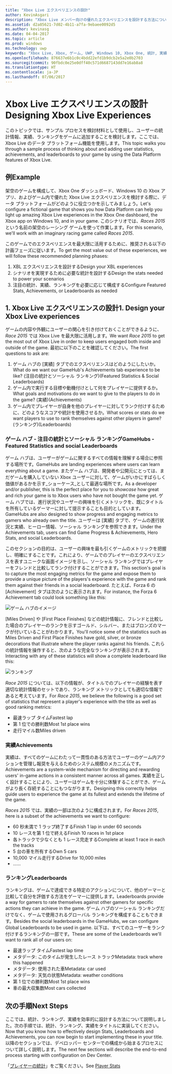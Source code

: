 ```yaml
---
title: "Xbox Live エクスペリエンスの設計"
author: KevinAsgari
description: "Xbox Live メンバー向けの優れたエクスペリエンスを設計する方法について説明します。そのためには、タイトルに関連するプレイヤーの統計、ランキング、実績についての計画を立てます。"
ms.assetid: d2a85621-7d02-4b11-a7fa-9ebaee0092d5
ms.author: kevinasg
ms.date: 04-04-2017
ms.topic: article
ms.prod: windows
ms.technology: uwp
keywords: "Xbox Live, Xbox, ゲーム, UWP, Windows 10, Xbox One, 統計, 実績, ランキング, 設計"
ms.openlocfilehash: 876637e6b1c0c4bdd22efd1b9dcb2e5a2e0b2703
ms.sourcegitcommit: 90fbdc0e25e0dff40c571d6687143dd7e16ab8a8
ms.translationtype: HT
ms.contentlocale: ja-JP
ms.lasthandoff: 07/06/2017
---
```

# <a name="designing-xbox-live-experiences"></a><span data-ttu-id="1f9b1-104">Xbox Live エクスペリエンスの設計</span><span class="sxs-lookup"><span data-stu-id="1f9b1-104">Designing Xbox Live Experiences</span></span>

<span data-ttu-id="1f9b1-105">このトピックでは、サンプル プロセスを検討材料として使用し、ユーザーの統計情報、実績、ランキングをゲームに追加することを検討します。ここでは、Xbox Live のデータ プラットフォーム機能を使用します。</span><span class="sxs-lookup"><span data-stu-id="1f9b1-105">This topic walks you through a sample process of thinking about and adding user statistics, achievements, and leaderboards to your game by using the Data Platform features of Xbox Live.</span></span>

## <a name="example"></a><span data-ttu-id="1f9b1-106">例</span><span class="sxs-lookup"><span data-stu-id="1f9b1-106">Example</span></span>
<span data-ttu-id="1f9b1-107">架空のゲームを構成して、Xbox One ダッシュボード、Windows 10 の Xbox アプリ、およびゲーム内で優れた Xbox Live エクスペリエンスを検討する際に、データ プラットフォームがどのように役立つかを示してみましょう。</span><span class="sxs-lookup"><span data-stu-id="1f9b1-107">Let's configure a fictional game that shows you how Data Platform can help you light up amazing Xbox Live experiences in the Xbox One dashboard, the Xbox app on Windows 10, and in your game.</span></span> <span data-ttu-id="1f9b1-108">このシナリオでは、_Races 2015_ という名前の架空のレーシング ゲームを使って作業します。</span><span class="sxs-lookup"><span data-stu-id="1f9b1-108">For this scenario, we'll work with an imaginary racing game called _Races 2015_.</span></span>

<span data-ttu-id="1f9b1-109">このゲームでのエクスペリエンスを最大限に活用するために、推奨される以下の計画フェーズに従います。</span><span class="sxs-lookup"><span data-stu-id="1f9b1-109">To get the most value out of these experiences, we will follow these recommended planning phases:</span></span>
1. <span data-ttu-id="1f9b1-110">XBL エクスペリエンスを設計する</span><span class="sxs-lookup"><span data-stu-id="1f9b1-110">Design your XBL experiences</span></span>
2. <span data-ttu-id="1f9b1-111">シナリオを実現するために必要な統計を設計する</span><span class="sxs-lookup"><span data-stu-id="1f9b1-111">Design the stats needed to power your scenarios</span></span>
3. <span data-ttu-id="1f9b1-112">注目の統計、実績、ランキングを必要に応じて構成する</span><span class="sxs-lookup"><span data-stu-id="1f9b1-112">Configure Featured Stats, Achievements, or Leaderboards as needed</span></span>


## <a name="1-design-your-xbox-live-experiences"></a><span data-ttu-id="1f9b1-113">1. Xbox Live エクスペリエンスの設計</span><span class="sxs-lookup"><span data-stu-id="1f9b1-113">1. Design your Xbox Live experiences</span></span>
<span data-ttu-id="1f9b1-114">ゲームの内容や外観にユーザーの関心を引き付けておくことができるように、_Race 2015_ では Xbox Live を最大限に活用します。</span><span class="sxs-lookup"><span data-stu-id="1f9b1-114">We want _Race 2015_ to get the most out of Xbox Live in order to keep users engaged both inside and outside of the game.</span></span> <span data-ttu-id="1f9b1-115">最初に以下のことを確認してください。</span><span class="sxs-lookup"><span data-stu-id="1f9b1-115">The first questions to ask are:</span></span>

1. <span data-ttu-id="1f9b1-116">ゲーム ハブの [実績] タブでのエクスペリエンスはどのようにしたいか。</span><span class="sxs-lookup"><span data-stu-id="1f9b1-116">What do we want our GameHub's Achievements tab experience to be like?</span></span> <span data-ttu-id="1f9b1-117">(注目の統計とソーシャル ランキング)</span><span class="sxs-lookup"><span data-stu-id="1f9b1-117">(Featured Statistics & Social Leaderboards)</span></span>
2. <span data-ttu-id="1f9b1-118">ゲーム内で実行する目標や動機付けとして何をプレイヤーに提供するか。</span><span class="sxs-lookup"><span data-stu-id="1f9b1-118">What goals and motivations do we want to give to the players to do in the game?</span></span> <span data-ttu-id="1f9b1-119">(実績)</span><span class="sxs-lookup"><span data-stu-id="1f9b1-119">(Achievements)</span></span>
3. <span data-ttu-id="1f9b1-120">ゲーム内でプレイヤーが自身を他のプレイヤーに対してランク付けするために、どのようなスコアや統計を使用させるか。</span><span class="sxs-lookup"><span data-stu-id="1f9b1-120">What scores or stats do we want players to use to rank themselves against other players in game?</span></span> <span data-ttu-id="1f9b1-121">(ランキング)</span><span class="sxs-lookup"><span data-stu-id="1f9b1-121">(Leaderboards)</span></span>


### <a name="gamehubs---featured-statistics-and-social-leaderboards"></a><span data-ttu-id="1f9b1-122">ゲーム ハブ - 注目の統計とソーシャル ランキング</span><span class="sxs-lookup"><span data-stu-id="1f9b1-122">GameHubs - Featured Statistics and social Leaderboards</span></span>
<span data-ttu-id="1f9b1-123">ゲーム ハブは、ユーザーがゲームに関するすべての情報を理解する場合に参照する場所です。</span><span class="sxs-lookup"><span data-stu-id="1f9b1-123">GameHubs are landing experiences where users can learn everything about a game.</span></span> <span data-ttu-id="1f9b1-124">またゲーム ハブは、開発者や公開元にとっては、まだゲームを購入していない Xbox ユーザーに対して、ゲームがいかにすばらしく価値があるかを示す_ショーケース_として最適な場所です。</span><span class="sxs-lookup"><span data-stu-id="1f9b1-124">As a developer and/or publisher, this is the perfect place for you to _showcase_ how great and rich your game is to Xbox users who have not bought the game yet.</span></span> <span data-ttu-id="1f9b1-125">ゲーム ハブでは、進行状況やユーザーの興味を引くメトリックを、既にタイトルを所有しているゲーマーに対して提示することも目的としています。</span><span class="sxs-lookup"><span data-stu-id="1f9b1-125">GameHubs are also designed to show progress and engaging metrics to gamers who already own the title.</span></span> <span data-ttu-id="1f9b1-126">ユーザーは [実績] タブで、ゲームの進行状況と実績、ヒーロー情報、ソーシャル ランキングを参照できます。</span><span class="sxs-lookup"><span data-stu-id="1f9b1-126">Under the Achievements tab, users can find Game Progress & Achievements, Hero Stats, and social Leaderboards.</span></span>

<span data-ttu-id="1f9b1-127">このセクションの目的は、ユーザーの興味を最も引くゲームのメトリックを把握し、明確にすることです。これにより、ゲームでのプレイヤーのエクスペリエンスを表すユニークな画面イメージを示し、ソーシャル ランキングではプレイヤーをフレンドと比較してランク付けすることができます。</span><span class="sxs-lookup"><span data-stu-id="1f9b1-127">This section's goal is to capture the most engaging metrics for the game and expose them to provide a unique picture of the players's experience with the game and rank them against their friends in a social leaderboard.</span></span> <span data-ttu-id="1f9b1-128">たとえば、Forza 6 の [Achievement] タブは次のように表示されます。</span><span class="sxs-lookup"><span data-stu-id="1f9b1-128">For instance, the Forza 6 Achievement tab could look something like this:</span></span>

![ゲーム ハブのイメージ](../images/omega/forza_gamehub.png)


<span data-ttu-id="1f9b1-130">[Miles Driven] や [First Place Finishes] などの統計情報に、フレンドと比較した場合のプレイヤーのランクを示すゴールド、シルバー、またはブロンズのマークが付いていることがわかります。</span><span class="sxs-lookup"><span data-stu-id="1f9b1-130">You'll notice some of the statistics such as Miles Driven and First Place Finishes have gold, silver, or bronze decorations that illustrate where the player ranks against his friends.</span></span> <span data-ttu-id="1f9b1-131">これらの統計情報を操作すると、次のような完全なランキングが表示されます。</span><span class="sxs-lookup"><span data-stu-id="1f9b1-131">Interacting with any of these statistics will show a complete leaderboard like this:</span></span>

![ランキング](../images/omega/progress_gamehub_lb.png)

 <span data-ttu-id="1f9b1-133">_Race 2015_ については、以下の情報が、タイトルでのプレイヤーの経験を表す適切な統計情報のセットであり、ランキング メトリックとしても適切な情報であると考えています。</span><span class="sxs-lookup"><span data-stu-id="1f9b1-133">For _Race 2015_, we believe the following is a good set of statistics that represent a player's experience with the title as well as good ranking metrics:</span></span>
 * <span data-ttu-id="1f9b1-134">最速ラップ タイム</span><span class="sxs-lookup"><span data-stu-id="1f9b1-134">Fastest lap</span></span>
 * <span data-ttu-id="1f9b1-135">第 1 位での勝利数</span><span class="sxs-lookup"><span data-stu-id="1f9b1-135">Most 1st place wins</span></span>
 * <span data-ttu-id="1f9b1-136">走行マイル数</span><span class="sxs-lookup"><span data-stu-id="1f9b1-136">Miles driven</span></span>


### <a name="achievements"></a><span data-ttu-id="1f9b1-137">実績</span><span class="sxs-lookup"><span data-stu-id="1f9b1-137">Achievements</span></span>
<span data-ttu-id="1f9b1-138">実績は、すべてのゲームにわたって一貫性のある方法でユーザーのゲーム内アクションを管理し報奨を与えるためのシステム規模のメカニズムです。</span><span class="sxs-lookup"><span data-stu-id="1f9b1-138">Achievements are a system-wide mechanism for directing and rewarding users' in-game actions in a consistent manner across all games.</span></span> <span data-ttu-id="1f9b1-139">実績を正しく設計することにより、ユーザーはゲームを十分に体験することができ、ゲームがより長く存続することにもつながります。</span><span class="sxs-lookup"><span data-stu-id="1f9b1-139">Designing this correctly helps guide users to experience the game at its fullest and extends the lifetime of the game.</span></span>

<span data-ttu-id="1f9b1-140">_Races 2015_ では、実績の一部は次のように構成されます。</span><span class="sxs-lookup"><span data-stu-id="1f9b1-140">For _Races 2015_, here is a subset of the achievements we want to configure:</span></span>
* <span data-ttu-id="1f9b1-141">60 秒未満で 1 ラップ終了する</span><span class="sxs-lookup"><span data-stu-id="1f9b1-141">Finish 1 lap in under 60 seconds</span></span>
* <span data-ttu-id="1f9b1-142">10 レースを第 1 位で終える</span><span class="sxs-lookup"><span data-stu-id="1f9b1-142">Finish 10 races in 1st place</span></span>
* <span data-ttu-id="1f9b1-143">各トラックで少なくとも 1 レース完走する</span><span class="sxs-lookup"><span data-stu-id="1f9b1-143">Complete at least 1 race in each the tracks</span></span>
* <span data-ttu-id="1f9b1-144">5 台の車を所有する</span><span class="sxs-lookup"><span data-stu-id="1f9b1-144">Own 5 cars</span></span>
* <span data-ttu-id="1f9b1-145">10,000 マイル走行する</span><span class="sxs-lookup"><span data-stu-id="1f9b1-145">Drive for 10,000 miles</span></span>
* <span data-ttu-id="1f9b1-146">...</span><span class="sxs-lookup"><span data-stu-id="1f9b1-146">...</span></span>


###  <a name="leaderboards"></a><span data-ttu-id="1f9b1-147">ランキング</span><span class="sxs-lookup"><span data-stu-id="1f9b1-147">Leaderboards</span></span>
<span data-ttu-id="1f9b1-148">ランキングは、ゲームで達成できる特定のアクションについて、他のゲーマーと比較して自分を評価する方法をゲーマーに提供します。</span><span class="sxs-lookup"><span data-stu-id="1f9b1-148">Leaderboards provide a way for gamers to rate themselves against other gamers for specific actions they can achieve in the game.</span></span> <span data-ttu-id="1f9b1-149">ゲーム ハブのソーシャル ランキングだけでなく、ゲームで使用されるグローバル ランキングを構成することもできます。</span><span class="sxs-lookup"><span data-stu-id="1f9b1-149">Besides the social leaderboards in the GameHubs, we can configure Global Leaderboards to be used in game.</span></span> <span data-ttu-id="1f9b1-150">以下は、すべてのユーザーをランク付けするランキングの一部です。</span><span class="sxs-lookup"><span data-stu-id="1f9b1-150">These are some of the Leaderboards we'll want to rank all of our users on:</span></span>

* <span data-ttu-id="1f9b1-151">最速ラップ タイム</span><span class="sxs-lookup"><span data-stu-id="1f9b1-151">Fastest lap time</span></span>
 * <span data-ttu-id="1f9b1-152">メタデータ: このタイムが発生したレース トラック</span><span class="sxs-lookup"><span data-stu-id="1f9b1-152">Metadata: track where this happened</span></span>
 * <span data-ttu-id="1f9b1-153">メタデータ: 使用された車</span><span class="sxs-lookup"><span data-stu-id="1f9b1-153">Metadata: car used</span></span>
 * <span data-ttu-id="1f9b1-154">メタデータ: 天気の状態</span><span class="sxs-lookup"><span data-stu-id="1f9b1-154">Metadata: weather conditions</span></span>
* <span data-ttu-id="1f9b1-155">第 1 位での勝利数</span><span class="sxs-lookup"><span data-stu-id="1f9b1-155">Most 1st place wins</span></span>
* <span data-ttu-id="1f9b1-156">車の最大収集数</span><span class="sxs-lookup"><span data-stu-id="1f9b1-156">Most cars collected</span></span>

## <a name="next-steps"></a><span data-ttu-id="1f9b1-157">次の手順</span><span class="sxs-lookup"><span data-stu-id="1f9b1-157">Next Steps</span></span>
<span data-ttu-id="1f9b1-158">ここでは、統計、ランキング、実績を効率的に設計する方法について説明しました。次の手順では、統計、ランキング、実績をタイトルに実装してください。</span><span class="sxs-lookup"><span data-stu-id="1f9b1-158">Now that you know how to effectively design Stats, Leaderboards and Achievements, you can now begin to start implementing these in your title.</span></span>  <span data-ttu-id="1f9b1-159">以降のセクションでは、デベロッパー センターでの構成から始まるプロセスについて詳しく説明します。</span><span class="sxs-lookup"><span data-stu-id="1f9b1-159">The next few sections will describe the end-to-end process starting with configuration on Dev Center.</span></span>

<span data-ttu-id="1f9b1-160">「[プレイヤーの統計](../leaderboards-and-stats-2017/player-stats.md)」をご覧ください。</span><span class="sxs-lookup"><span data-stu-id="1f9b1-160">See [Player Stats](../leaderboards-and-stats-2017/player-stats.md)</span></span>
